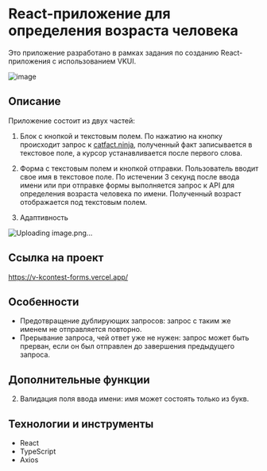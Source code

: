 # React-приложение для определения возраста человека

Это приложение разработано в рамках задания по созданию React-приложения с использованием VKUI.

![image](https://github.com/webDevArtur/VKcontest_forms/assets/141954990/8a52d775-e59c-42d9-9ad3-78b3f2721ac9)


## Описание

Приложение состоит из двух частей:

1. Блок с кнопкой и текстовым полем. По нажатию на кнопку происходит запрос к [catfact.ninja](https://catfact.ninja/fact), полученный факт записывается в текстовое поле, а курсор устанавливается после первого слова.

2. Форма с текстовым полем и кнопкой отправки. Пользователь вводит свое имя в текстовое поле. По истечении 3 секунд после ввода имени или при отправке формы выполняется запрос к API для определения возраста человека по имени. Полученный возраст отображается под текстовым полем.

3. Адаптивность

![Uploading image.png…]()

## Ссылка на проект

https://v-kcontest-forms.vercel.app/

## Особенности

- Предотвращение дублирующих запросов: запрос с таким же именем не отправляется повторно.
- Прерывание запроса, чей ответ уже не нужен: запрос может быть прерван, если он был отправлен до завершения предыдущего запроса.

## Дополнительные функции

2. Валидация поля ввода имени: имя может состоять только из букв.

## Технологии и инструменты

- React
- TypeScript
- Axios

